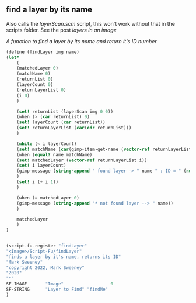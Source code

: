 ## find a layer by its name

Also calls the _layerScan.scm_ script, this won't work without that in the scripts folder.
See the post *layers in an image*

*A function to find a layer by its name and return it's ID number*

```scheme
(define (findLayer img name)
(let*
	(
	(matchedLayer 0)
	(matchName 0)
	(returnList 0)
	(layerCount 0)
	(returnLayerList 0)
	(i 0)
	)

	(set! returnList (layerScan img 0 0))
	(when (> (car returnList) 0)
	(set! layerCount (car returnList))
	(set! returnLayerList (car(cdr returnList)))
	)

	(while (< i layerCount)
	(set! matchName (car(gimp-item-get-name (vector-ref returnLayerList i))))
	(when (equal? name matchName)
	(set! matchedLayer (vector-ref returnLayerList i))
	(set! i layerCount)
	(gimp-message (string-append " found layer -> " name " : ID = " (number->string matchedLayer)))
	)
	(set! i (+ i 1))
	)

	(when (= matchedLayer 0)
	(gimp-message (string-append "* not found layer --> " name))
	)

	matchedLayer
	)
)


(script-fu-register "findLayer"
"<Image>/Script-Fu/findLayer"
"finds a layer by it's name, returns its ID"
"Mark Sweeney"
"copyright 2022, Mark Sweeney"
"2020"
"*"
SF-IMAGE       "Image"           		0
SF-STRING      "Layer to Find" "findMe"
)
```
